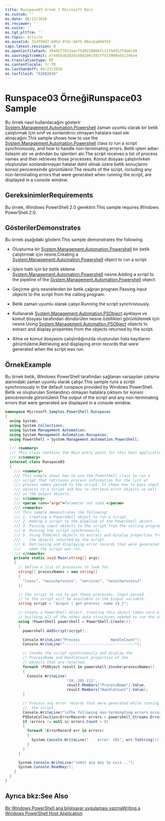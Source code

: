```yaml
---
title: Runspace03 örnek | Microsoft Docs
ms.custom: ''
ms.date: 09/13/2016
ms.reviewer: ''
ms.suite: ''
ms.tgt_pltfrm: ''
ms.topic: article
ms.assetid: 31df99d7-6954-4fdc-b6f5-06ecba094f43
caps.latest.revision: 8
ms.openlocfilehash: 39495f7813aecf5d0210866fc11f94557fdb0cd9
ms.sourcegitcommit: e7445ba8203da304286c591ff513900ad1c244a4
ms.translationtype: MT
ms.contentlocale: tr-TR
ms.lasthandoff: 04/23/2019
ms.locfileid: "62082626"
---
```

# <a name="runspace03-sample"></a><span data-ttu-id="77649-102">Runspace03 Örneği</span><span class="sxs-lookup"><span data-stu-id="77649-102">Runspace03 Sample</span></span>

<span data-ttu-id="77649-103">Bu örnek nasıl kullanılacağını gösterir [System.Management.Automation.Powershell](/dotnet/api/system.management.automation.powershell) zaman uyumlu olarak bir betik çalıştırmak için sınıf ve sonlandırıcı olmayan hatalara nasıl ele alınacağını.</span><span class="sxs-lookup"><span data-stu-id="77649-103">This sample shows how to use the [System.Management.Automation.Powershell](/dotnet/api/system.management.automation.powershell) class to run a script synchronously, and how to handle non-terminating errors.</span></span> <span data-ttu-id="77649-104">Betik işlem adları listesini alır ve ardından bu işlemleri alır.</span><span class="sxs-lookup"><span data-stu-id="77649-104">The script receives a list of process names and then retrieves those processes.</span></span> <span data-ttu-id="77649-105">Komut dosyası çalıştırılırken oluşturulan sonlandırmayan hatalar dahil olmak üzere betik sonuçlarını konsol penceresinde görüntülenir.</span><span class="sxs-lookup"><span data-stu-id="77649-105">The results of the script, including any non-terminating errors that were generated when running the script, are displayed in a console window.</span></span>

## <a name="requirements"></a><span data-ttu-id="77649-106">Gereksinimler</span><span class="sxs-lookup"><span data-stu-id="77649-106">Requirements</span></span>

<span data-ttu-id="77649-107">Bu örnek, Windows PowerShell 2.0 gerektirir.</span><span class="sxs-lookup"><span data-stu-id="77649-107">This sample requires Windows PowerShell 2.0.</span></span>

## <a name="demonstrates"></a><span data-ttu-id="77649-108">Gösteriler</span><span class="sxs-lookup"><span data-stu-id="77649-108">Demonstrates</span></span>

<span data-ttu-id="77649-109">Bu örnek aşağıdaki gösterir.</span><span class="sxs-lookup"><span data-stu-id="77649-109">This sample demonstrates the following.</span></span>

- <span data-ttu-id="77649-110">Oluşturma bir [System.Management.Automation.Powershell](/dotnet/api/system.management.automation.powershell) bir betik çalıştırmak için nesne.</span><span class="sxs-lookup"><span data-stu-id="77649-110">Creating a [System.Management.Automation.Powershell](/dotnet/api/system.management.automation.powershell) object to run a script.</span></span>

- <span data-ttu-id="77649-111">İşlem hattı için bir betik ekleme [System.Management.Automation.Powershell](/dotnet/api/system.management.automation.powershell) nesne.</span><span class="sxs-lookup"><span data-stu-id="77649-111">Adding a script to the pipeline of the [System.Management.Automation.Powershell](/dotnet/api/system.management.automation.powershell) object.</span></span>

- <span data-ttu-id="77649-112">Geçirme giriş nesnelerden bir betik çağıran program.</span><span class="sxs-lookup"><span data-stu-id="77649-112">Passing input objects to the script from the calling program.</span></span>

- <span data-ttu-id="77649-113">Betik zaman uyumlu olarak çalışır.</span><span class="sxs-lookup"><span data-stu-id="77649-113">Running the script synchronously.</span></span>

- <span data-ttu-id="77649-114">Kullanarak [System.Management.Automation.PSObject](/dotnet/api/System.Management.Automation.PSObject) ayıklayın ve komut dosyası tarafından döndürülen nesne özellikleri görüntülemek için nesne.</span><span class="sxs-lookup"><span data-stu-id="77649-114">Using [System.Management.Automation.PSObject](/dotnet/api/System.Management.Automation.PSObject) objects to extract and display properties from the objects returned by the script.</span></span>

- <span data-ttu-id="77649-115">Alma ve komut dosyasını çalıştırdığınızda oluşturulan hata kayıtlarını görüntüleme.</span><span class="sxs-lookup"><span data-stu-id="77649-115">Retrieving and displaying error records that were generated when the script was run.</span></span>

## <a name="example"></a><span data-ttu-id="77649-116">Örnek</span><span class="sxs-lookup"><span data-stu-id="77649-116">Example</span></span>

<span data-ttu-id="77649-117">Bu örnek betik, Windows PowerShell tarafından sağlanan varsayılan çalışma alanındaki zaman uyumlu olarak çalışır.</span><span class="sxs-lookup"><span data-stu-id="77649-117">This sample runs a script synchronously in the default runspace provided by Windows PowerShell.</span></span> <span data-ttu-id="77649-118">Betik ve oluşturulan Sonlandırıcı olmayan hatalara çıktısını bir konsol penceresinde görüntülenir.</span><span class="sxs-lookup"><span data-stu-id="77649-118">The output of the script and any non-terminating errors that were generated are displayed in a console window.</span></span>

```csharp
namespace Microsoft.Samples.PowerShell.Runspaces
{
  using System;
  using System.Collections;
  using System.Management.Automation;
  using System.Management.Automation.Runspaces;
  using PowerShell = System.Management.Automation.PowerShell;

  /// <summary>
  /// This class contains the Main entry point for this host application.
  /// </summary>
  internal class Runspace03
  {
    /// <summary>
    /// This sample shows how to use the PowerShell class to run a
    /// script that retrieves process information for the list of
    /// process names passed to the script. It shows how to pass input
    /// objects to a script and how to retrieve error objects as well
    /// as the output objects.
    /// </summary>
    /// <param name="args">Parameter not used.</param>
    /// <remarks>
    /// This sample demonstrates the following:
    /// 1. Creating a PowerSHell object to run a script.
    /// 2. Adding a script to the pipeline of the PowerShell object.
    /// 3. Passing input objects to the script from the calling program.
    /// 4. Running the script synchronously.
    /// 5. Using PSObject objects to extract and display properties from
    ///    the objects returned by the script.
    /// 6. Retrieving and displaying error records that were generated
    ///    when the script was run.
    /// </remarks>
    private static void Main(string[] args)
    {
      // Define a list of processes to look for.
      string[] processNames = new string[]
      {
        "lsass", "nosuchprocess", "services", "nosuchprocess2"
      };

      // The script to run to get these processes. Input passed
      // to the script will be available in the $input variable.
      string script = "$input | get-process -name {$_}";

      // Create a PowerShell object. Creating this object takes care of
      // building all of the other data structures needed to run the script.
      using (PowerShell powershell = PowerShell.Create())
      {
        powershell.AddScript(script);

        Console.WriteLine("Process              HandleCount");
        Console.WriteLine("--------------------------------");

        // Invoke the script synchronously and display the
        // ProcessName and HandleCount properties of the
        // objects that are returned.
        foreach (PSObject result in powershell.Invoke(processNames))
        {
          Console.WriteLine(
                            "{0,-20} {1}",
                            result.Members["ProcessName"].Value,
                            result.Members["HandleCount"].Value);
        }

        // Process any error records that were generated while running
        //  the script.
        Console.WriteLine("\nThe following non-terminating errors occurred:\n");
        PSDataCollection<ErrorRecord> errors = powershell.Streams.Error;
        if (errors != null && errors.Count > 0)
        {
          foreach (ErrorRecord err in errors)
          {
            System.Console.WriteLine("    error: {0}", err.ToString());
          }
        }
      }

      System.Console.WriteLine("\nHit any key to exit...");
      System.Console.ReadKey();
    }
  }
}
```

## <a name="see-also"></a><span data-ttu-id="77649-119">Ayrıca bkz:</span><span class="sxs-lookup"><span data-stu-id="77649-119">See Also</span></span>

[<span data-ttu-id="77649-120">Bir Windows PowerShell ana bilgisayar uygulaması yazma</span><span class="sxs-lookup"><span data-stu-id="77649-120">Writing a Windows PowerShell Host Application</span></span>](./writing-a-windows-powershell-host-application.md)